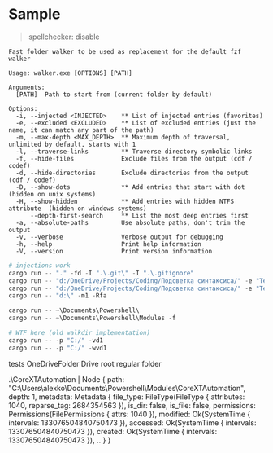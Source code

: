 # Sample

> spellchecker: disable

```text
Fast folder walker to be used as replacement for the default fzf walker

Usage: walker.exe [OPTIONS] [PATH]

Arguments:
  [PATH]  Path to start from (current folder by default)

Options:
  -i, --injected <INJECTED>    ** List of injected entries (favorites)
  -e, --excluded <EXCLUDED>    ** List of excluded entries (just the name, it can match any part of the path)
  -m, --max-depth <MAX_DEPTH>  ** Maximum depth of traversal, unlimited by default, starts with 1
  -l, --traverse-links         ** Traverse directory symbolic links
  -f, --hide-files             Exclude files from the output (cdf / codef)
  -d, --hide-directories       Exclude directories from the output (cdf / codef)
  -D, --show-dots              ** Add entries that start with dot (hidden on unix systems)
  -H, --show-hidden            ** Add entries with hidden NTFS attribute  (hidden on windows systems)
      --depth-first-search     ** List the most deep entries first
  -a, --absolute-paths         Use absolute paths, don't trim the output
  -v, --verbose                Verbose output for debugging
  -h, --help                   Print help information
  -V, --version                Print version information
```

```ps1
# injections work
cargo run -- "." -fd -I ".\.git\" -I ".\.gitignore"
cargo run -- "d:/OneDrive/Projects/Coding/Подсветка синтаксиса/" -e "TestResults"
cargo run -- "d:/OneDrive/Projects/Coding/Подсветка синтаксиса/" -e "TestResults" -e src -Ra
cargo run -- "d:\" -m1 -Rfa

cargo run -- ~\Documents\Powershell\
cargo run -- ~\Documents\Powershell\Modules -f

# WTF here (old walkdir implementation)
cargo run -- -p "C:/" -vd1
cargo run -- -p "C:/" -wvd1
```

tests
OneDriveFolder
Drive root
regular folder



.\CoreXTAutomation | Node { 
    path: "C:\\Users\\alexko\\Documents\\Powershell\\Modules\\CoreXTAutomation", 
    depth: 1, 
    metadata: Metadata { 
        file_type: FileType(FileType { attributes: 1040, reparse_tag: 2684354563 }), 
        is_dir: false, 
        is_file: false, 
        permissions: Permissions(FilePermissions { attrs: 1040 }), 
        modified: Ok(SystemTime { intervals: 133076504840750473 }), accessed: Ok(SystemTime { intervals: 133076504840750473 }), created: Ok(SystemTime { intervals: 133076504840750473 }), .. } }
